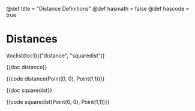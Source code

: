 @def title = "Distance Definitions"
@def hasmath = false
@def hascode = true

# Distances

\toclist{toc1}{("distance", "squaredist")}

{{doc distance}}

{{code distance(Point(0, 0), Point(1,1))}}

{{doc squaredist}}

{{code squaredist(Point(0, 0), Point(1,1))}}

